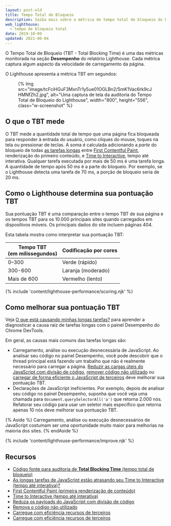 ```yaml
---
layout: post-old
title: Tempo Total de Bloqueio
description: Saiba mais sobre a métrica de tempo total de bloqueio do Lighthouse e como medi-lo e otimizá-lo.
web_lighthouse:
  - tempo de bloqueio total
date: 2019-10-09
updated: 2021-06-04
---
```


O Tempo Total de Bloqueio (TBT - Total Blocking Time) é uma das métricas monitorada na seção **Desempenho** do relatório Lighthouse. Cada métrica captura algum aspecto da velocidade de carregamento da página.

O Lighthouse apresenta a métrica TBT em segundos:

<figure class="w-figure">{% Img src="image/tcFciHGuF3MxnTr1y5ue01OGLBn2/5mK1Vac6rk9cJHMNfZh2.jpg", alt="Uma captura de tela da auditoria do Tempo Total de Bloqueio do Lighthouse", width="800", height="556", class="w-screenshot" %}</figure>

## O que o TBT mede

O TBT mede a quantidade total de tempo que uma página fica bloqueada para responder à entrada do usuário, como cliques do mouse, toques na tela ou pressionar de teclas. A soma é calculada adicionando a *parte* do bloqueio de todas [as tarefas longas](/long-tasks-devtools) entre [First Contentful Paint](/first-contentful-paint/), renderização do primeiro conteúdo, e [Time to Interactive](/interactive/), tempo até interativa. Qualquer tarefa executada por mais de 50 ms é uma tarefa longa. A quantidade de tempo após 50 ms é a parte do bloqueio. Por exemplo, se o Lighthouse detecta uma tarefa de 70 ms, a porção de bloqueio seria de 20 ms.

## Como o Lighthouse determina sua pontuação TBT

Sua pontuação TBT é uma comparação entre o tempo TBT de sua página e os tempos TBT para os 10.000 principais sites quando carregados em dispositivos móveis. Os principais dados do site incluem páginas 404.

Esta tabela mostra como interpretar sua pontuação TBT:

<div class="w-table-wrapper">
  <table>
    <thead>
      <tr>
        <th>Tempo TBT<br> (em milissegundos)</th>
        <th>Codificação por cores</th>
      </tr>
    </thead>
    <tbody>
      <tr>
        <td>0–300</td>
        <td>Verde (rápido)</td>
      </tr>
      <tr>
        <td>300-600</td>
        <td>Laranja (moderado)</td>
      </tr>
      <tr>
        <td>Mais de 600</td>
        <td>Vermelho (lento)</td>
      </tr>
    </tbody>
  </table>
</div>

{% include 'content/lighthouse-performance/scoring.njk' %}

## Como melhorar sua pontuação TBT

Veja [O que está causando minhas longas tarefas?](/long-tasks-devtools/#what-is-causing-my-long-tasks) para aprender a diagnosticar a causa raiz de tarefas longas com o painel Desempenho do Chrome DevTools.

Em geral, as causas mais comuns das tarefas longas são:

- Carregamento, análise ou execução desnecessária de JavaScript. Ao analisar seu código no painel Desempenho, você pode descobrir que o thread principal está fazendo um trabalho que não é realmente necessário para carregar a página. [Reduzir as cargas úteis do JavaScript com divisão de código](/reduce-javascript-payloads-with-code-splitting/), [remover código não utilizado](/remove-unused-code/) ou [carregar de forma eficiente o JavaScript de terceiros](/efficiently-load-third-party-javascript/) deve melhorar sua pontuação TBT.
- Declarações de JavaScript ineficientes. Por exemplo, depois de analisar seu código no painel Desempenho, suponha que você veja uma chamada para `document.querySelectorAll('a')` que retorna 2.000 nós. Refatorar seu código para usar um seletor mais específico que retorna apenas 10 nós deve melhorar sua pontuação TBT.

{% Aside %} Carregamento, análise ou execução desnecessários de JavaScript costumam ser uma oportunidade muito maior para melhorias na maioria dos sites. {% endAside %}

{% include 'content/lighthouse-performance/improve.njk' %}

## Recursos

- [Código fonte para auditoria de **Total Blocking Time** (tempo total de bloqueio)](https://github.com/GoogleChrome/lighthouse/blob/master/lighthouse-core/audits/metrics/total-blocking-time.js)
- [As longas tarefas de JavaScript estão atrasando seu Time to Interactive (tempo até interativa)?](/long-tasks-devtools)
- [First Contentful Paint (primeira renderização de conteúdo)](/first-contentful-paint/)
- [Time to Interactive (tempo até interativa)](/interactive/)
- [Reduza os payloads do JavaScript com divisão de código](/reduce-javascript-payloads-with-code-splitting/)
- [Remova o código não utilizado](/remove-unused-code/)
- [Carregue com eficiência recursos de terceiros](/efficiently-load-third-party-javascript/)
- [Carregue com eficiência recursos de terceiros](/efficiently-load-third-party-javascript/)

